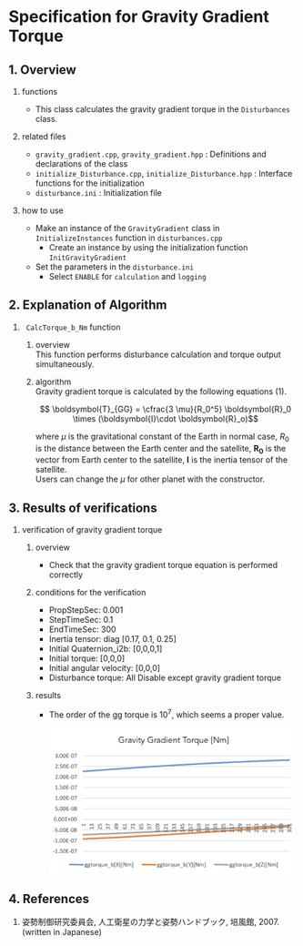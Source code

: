 # Specification for Gravity Gradient Torque

## 1.  Overview

1. functions   
   - This class calculates the gravity gradient torque in the `Disturbances` class.

2. related files
   - `gravity_gradient.cpp`, `gravity_gradient.hpp` : Definitions and declarations of the class
   - `initialize_Disturbance.cpp`, `initialize_Disturbance.hpp` : Interface functions for the initialization
   - `disturbance.ini` : Initialization file

3. how to use
   - Make an instance of the `GravityGradient` class in `InitializeInstances` function in `disturbances.cpp`
     - Create an instance by using the initialization function `InitGravityGradient`
   - Set the parameters in the `disturbance.ini`
     - Select `ENABLE` for `calculation` and `logging`
   
     
## 2. Explanation of Algorithm
1. ` CalcTorque_b_Nm` function
   1. overview  
      This function performs disturbance calculation and torque output simultaneously.

   2. algorithm  
      Gravity gradient torque is calculated by the following equations (1). 
      ```math
         \boldsymbol{T}_{GG} = \cfrac{3 \mu}{R_0^5} \boldsymbol{R}_0 \times (\boldsymbol{I}\cdot \boldsymbol{R}_o)
      ```
    
      where $\mu$ is the gravitational constant of the Earth in normal case, $R_0$ is the distance between the Earth center and the satellite, $\boldsymbol{R_0}$ is the vector from Earth center to the satellite, $\boldsymbol{I}$ is the inertia tensor of the satellite.  
      Users can change the $\mu$ for other planet with the constructor.

## 3. Results of verifications

1. verification of gravity gradient torque
   1. overview
      - Check that the gravity gradient torque equation is performed correctly

   2. conditions for the verification
      - PropStepSec: 0.001
      - StepTimeSec: 0.1
      - EndTimeSec: 300
      - Inertia tensor: diag [0.17, 0.1, 0.25]
      - Initial Quaternion_i2b: [0,0,0,1]
      - Initial torque: [0,0,0]
      - Initial angular velocity: [0,0,0]
      - Disturbance torque: All Disable except gravity gradient torque

   3. results
      - The order of the gg torque is $10^7$, which seems a proper value.
      
         ![](./figs/test_ggtorque.png)

## 4. References

1. 姿勢制御研究委員会, 人工衛星の力学と姿勢ハンドブック, 培風館, 2007. (written in Japanese)

